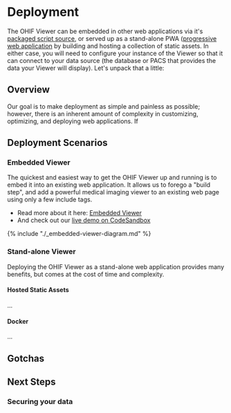 # Deployment

The OHIF Viewer can be embedded in other web applications via it's [packaged
script source][ohif-viewer-npm], or served up as a stand-alone PWA ([progressive
web application][pwa-url] by building and hosting a collection of static assets.
In either case, you will need to configure your instance of the Viewer so that
it can connect to your data source (the database or PACS that provides the data
your Viewer will display). Let's unpack that a little:

## Overview

Our goal is to make deployment as simple and painless as possible; however,
there is an inherent amount of complexity in customizing, optimizing, and
deploying web applications. If

## Deployment Scenarios

### Embedded Viewer

The quickest and easiest way to get the OHIF Viewer up and running is to embed
it into an existing web application. It allows us to forego a "build step", and
add a powerful medical imaging viewer to an existing web page using only a few
include tags.

- Read more about it here: [Embedded Viewer](/deployment/embedded-viewer.html)
- And check out our
  [live demo on CodeSandbox](https://codesandbox.io/s/lrjoo3znxm)

{% include "./_embedded-viewer-diagram.md" %}

### Stand-alone Viewer

Deploying the OHIF Viewer as a stand-alone web application provides many
benefits, but comes at the cost of time and complexity.

#### Hosted Static Assets

...

#### Docker

...

## Gotchas

## Next Steps

### Securing your data

<!--
  Links
  -->

[ohif-viewer-npm]: https://www.npmjs.com/package/ohif-viewer
[pwa-url]: https://developers.google.com/web/progressive-web-apps/
[static-assets-url]: https://www.maxcdn.com/one/visual-glossary/static-content/

```

```
